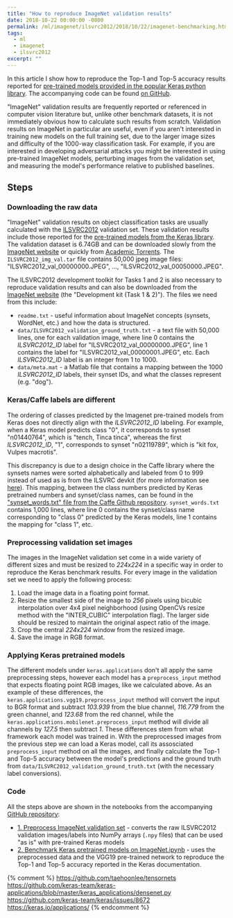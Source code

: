 ```yaml
---
title: "How to reproduce ImageNet validation results"
date: 2018-10-22 00:00:00 -0800
permalink: /ml/imagenet/ilsvrc2012/2018/10/22/imagenet-benchmarking.html
tags:
  - ml
  - imagenet
  - ilsvrc2012
excerpt: ""
---
```


In this article I show how to reproduce the Top-1 and Top-5 accuracy results reported for [pre-trained models provided in the popular Keras python library](https://keras.io/applications/). The accompanying code can be found [on GitHub](https://github.com/calebrob6/imagenet_validation).

"ImageNet" validation results are frequently reported or referenced in computer vision literature but, unlike other benchmark datasets, it is not immediately obvious how to calculate such results from scratch. Validation results on ImageNet in particular are useful, even if you aren't interested in training new models on the full training set, due to the larger image sizes and difficulty of the 1000-way classification task. For example, if you are interested in developing adversarial attacks you might be interested in using pre-trained ImageNet models, perturbing images from the validation set, and measuring the model's performance relative to published baselines.

## Steps

### Downloading the raw data

"ImageNet" validation results on object classification tasks are usually calculated with the [ILSVRC2012](http://www.image-net.org/challenges/LSVRC/2012/) validation set. These validation results include those reported for the [pre-trained models from the Keras library](https://keras.io/applications/index.html#documentation-for-individual-models). The validation dataset is 6.74GB and can be downloaded slowly from the [ImageNet website](http://www.image-net.org/challenges/LSVRC/2012/nonpub-downloads) or quickly from [Academic Torrents](http://academictorrents.com/details/5d6d0df7ed81efd49ca99ea4737e0ae5e3a5f2e5). The `ILSVRC2012_img_val.tar` file contains 50,000 jpeg image files: "ILSVRC2012_val_00000000.JPEG", ..., "ILSVRC2012_val_00050000.JPEG".

The ILSVRC2012 development toolkit for Tasks 1 and 2 is also necessary to reproduce validation results and can also be downloaded from the [ImageNet website](http://www.image-net.org/challenges/LSVRC/2012/nonpub-downloads) (the "Development kit (Task 1 & 2)"). The files we need from this include:
- `readme.txt` - useful information about ImageNet concepts (synsets, WordNet, etc.) and how the data is structured.
- `data/ILSVRC2012_validation_ground_truth.txt` - a text file with 50,000 lines, one for each validation image, where line 0 contains the _ILSVRC2012\_ID_ label for "ILSVRC2012\_val\_00000000.JPEG", line 1 contains the label for "ILSVRC2012\_val\_00000001.JPEG", etc. Each _ILSVRC2012\_ID_ label is an integer from 1 to 1000. 
- `data/meta.mat` - a Matlab file that contains a mapping between the 1000 _ILSVRC2012\_ID_ labels, their synset IDs, and what the classes represent (e.g. "dog").

### Keras/Caffe labels are different

The ordering of classes predicted by the Imagenet pre-trained models from Keras does not directly align with the _ILSVRC2012\_ID_ labeling. For example, when a Keras model predicts class "0", it corresponds to synset "n01440764", which is "tench, Tinca tinca", whereas the first _ILSVRC2012\_ID_, "1", corresponds to synset "n02119789", which is "kit fox, Vulpes macrotis".

This discrepancy is due to a design choice in the Caffe library where the synsets names were sorted alphabetically and labeled from 0 to 999 instead of used as is from the ILSVRC devkit (for more information see [here](http://caffe.berkeleyvision.org/gathered/examples/imagenet.html)). This mapping, between the class numbers predicted by Keras pretrained numbers and synset/class names, can be found in the ["synset\_words.txt" file from the Caffe Github repository](https://github.com/HoldenCaulfieldRye/caffe/blob/master/data/ilsvrc12/synset_words.txt). `synset_words.txt` contains 1,000 lines, where line 0 contains the synset/class name corresponding to "class 0" predicted by the Keras models, line 1 contains the mapping for "class 1", etc.


### Preprocessing validation set images

The images in the ImageNet validation set come in a wide variety of different sizes and must be resized to _224x224_ in a specific way in order to reproduce the Keras benchmark results. For every image in the validation set we need to apply the following process:

1. Load the image data in a floating point format.
2. Resize the smallest side of the image to _256_ pixels using bicubic interpolation over 4x4 pixel neighborhood (using OpenCVs resize method with the "INTER\_CUBIC" interpolation flag). The larger side should be resized to maintain the original aspect ratio of the image.
3. Crop the central _224x224_ window from the resized image.
4. Save the image in RGB format.

### Applying Keras pretrained models

The different models under `keras.applications` don't all apply the same preprocessing steps, however each model has a `preprocess_input` method that expects floating point RGB images, like we calculated above. As an example of these differences, the `keras.applications.vgg19.preprocess_input` method will convert the input to BGR format and subtract _103.939_ from the blue channel, _116.779_ from the green channel, and _123.68_ from the red channel, while the `keras.applications.mobilenet.preprocess_input` method will divide all channels by _127.5_ then subtract _1_. These differences stem from what framework each model was trained in. With the preprocessed images from the previous step we can load a Keras model, call its assosciated `preprocess_input` method on all the images, and finally calculate the Top-1 and Top-5 accuracy between the model's predictions and the ground truth from `data/ILSVRC2012_validation_ground_truth.txt` (with the necessary label conversions).

### Code

All the steps above are shown in the notebooks from the accompanying [GitHub repository](https://github.com/calebrob6/imagenet_validation):
- [1. Preprocess ImageNet validation set](https://github.com/calebrob6/imagenet_validation/blob/master/1.%20Preprocess%20ImageNet%20validation%20set.ipynb) - converts the raw ILSVRC2012 validation images/labels into NumPy arrays (`.npy` files) that can be used "as is" with pre-trained Keras models
- [2. Benchmark Keras pretrained models on ImageNet.ipynb](https://github.com/calebrob6/imagenet_validation/blob/master/2.%20Benchmark%20Keras%20pretrained%20models%20on%20ImageNet.ipynb) - uses the preprocessed data and the VGG19 pre-trained network to reproduce the Top-1 and Top-5 accuracy reported in the Keras documentation.


{% comment %}
https://github.com/taehoonlee/tensornets
https://github.com/keras-team/keras-applications/blob/master/keras_applications/densenet.py
https://github.com/keras-team/keras/issues/8672
https://keras.io/applications/
{% endcomment %}
